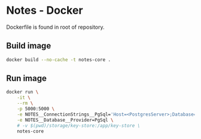 # Notes - Docker

Dockerfile is found in root of repository.

## Build image

```sh
docker build --no-cache -t notes-core .
```

## Run image

```sh
docker run \
	-it \
	--rm \
	-p 5000:5000 \
	-e NOTES__ConnectionStrings__PgSql='Host=<PostgresServer>;Database=notes;Username=notes;Password=notes' \
	-e NOTES__Database__Provider=PgSql \
	# -v $(pwd)/storage/key-store:/app/key-store \
	notes-core
```